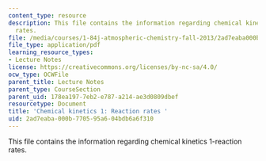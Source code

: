 ```yaml
---
content_type: resource
description: This file contains the information regarding chemical kinetics 1-reaction
  rates.
file: /media/courses/1-84j-atmospheric-chemistry-fall-2013/2ad7eaba000b770595a604bdb6a6f310_MIT1_84JF13_Lec2_kinetics1.pdf
file_type: application/pdf
learning_resource_types:
- Lecture Notes
license: https://creativecommons.org/licenses/by-nc-sa/4.0/
ocw_type: OCWFile
parent_title: Lecture Notes
parent_type: CourseSection
parent_uid: 178ea197-7eb2-e787-a214-ae3d0809dbef
resourcetype: Document
title: 'Chemical kinetics 1: Reaction rates '
uid: 2ad7eaba-000b-7705-95a6-04bdb6a6f310
---
```

This file contains the information regarding chemical kinetics 1-reaction rates.